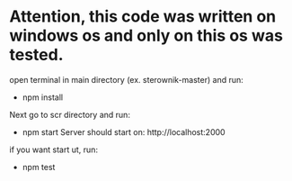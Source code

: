 # Attention, this code was written on windows os and only on this os was tested.

open terminal in main directory (ex. sterownik-master) and run:
* npm install

Next go to scr directory and run:
* npm start
Server should start on:  http://localhost:2000

if you want start ut, run:
* npm test